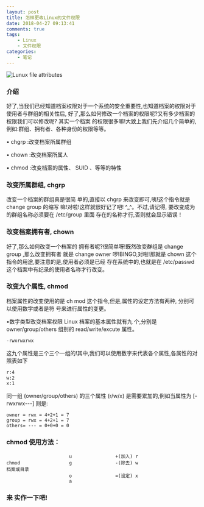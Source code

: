 ```yaml
---
layout: post
title: 怎样更改Linux的文件权限
date: 2018-04-27 09:13:41
comments: true
tags:
    - Linux
    - 文件权限
categories:
    - 笔记
---
```


![Lunux file attributes](https://s1.ax1x.com/2018/10/12/iNk7FO.png)

### 介绍
好了,当我们已经知道档案权限对于一个系统的安全重要性,也知道档案的权限对于使用者与群组的相关性后, 好了,那么如何修改一个档案的权限呢?又有多少档案的权限我们可以修改呢? 其实一个档案
的权限很多嘛!大致上我们先介绍几个简单的,例如:群组、拥有者、各种身份的权限等等。

• chgrp :改变档案所属群组

• chown :改变档案所属人

• chmod :改变档案的属性、 SUID 、等等的特性

### 改变所属群组, chgrp

改变一个档案的群组真是很简 单的,直接以 chgrp 来改变即可,咦!这个指令就是 change group 的缩写
嘛!对啦!这样就很好记了吧! ^_^。不过,请记得, 要改变成为的群组名称必须要在 /etc/group 里面
存在的名称才行,否则就会显示错误！

### 改变档案拥有者, chown

好了,那么如何改变一个档案的 拥有者呢?很简单呀!既然改变群组是 change group ,那么改变拥有者
就是 change owner 啰!BINGO,对啦!那就是 chown 这个指令的用途,要注意的是,使用者必须是已经
存在系统中的,也就是在 /etc/passwd 这个档案中有纪录的使用者名称才行改变。

### 改变九个属性, chmod

档案属性的改变使用的是 ch mod 这个指令,但是,属性的设定方法有两种, 分别可以使用数字或者是符
号来进行属性的变更。

•数字类型改变档案权限
Linux 档案的基本属性就有九 个,分别是 owner/group/others 组别的 read/write/excute 属性。

```bash
-rwxrwxrwx
```

这九个属性是三个三个一组的!其中,我们可以使用数字来代表各个属性,各属性的对照表如下

```bash
r:4
w:2
x:1
```

同一组 (owner/group/others) 的三个属性 (r/w/x) 是需要累加的,例如当属性为 [-rwxrwx---] 则是:

```
owner = rwx = 4+2+1 = 7
group = rwx = 4+2+1 = 7
others= --- = 0+0+0 = 0
```
### chmod 使用方法：
```
                       u                +(加入) r
chmod                  g                -(除去) w                             档案或目录
                       o                =(设定) x
                       a                
```

### 来 实作一下吧!
